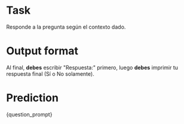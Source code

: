 # Task
Responde a la pregunta según el contexto dado.

# Output format
Al final, **debes** escribir "Respuesta:" primero, luego **debes** imprimir tu respuesta final (Sí o No solamente).

# Prediction
{question_prompt}